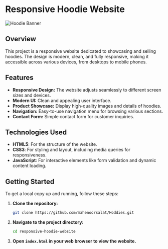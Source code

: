 # Responsive Hoodie Website

![Hoodie Banner](https://images.pexels.com/photos/977326/pexels-photo-977326.jpeg?auto=compress&cs=tinysrgb&w=600)

## Overview

This project is a responsive website dedicated to showcasing and selling hoodies. The design is modern, clean, and fully responsive, making it accessible across various devices, from desktops to mobile phones.

## Features

- **Responsive Design:** The website adjusts seamlessly to different screen sizes and devices.
- **Modern UI:** Clean and appealing user interface.
- **Product Showcase:** Display high-quality images and details of hoodies.
- **Navigation:** Easy-to-use navigation menu for browsing various sections.
- **Contact Form:** Simple contact form for customer inquiries.

## Technologies Used

- **HTML5**: For the structure of the website.
- **CSS3**: For styling and layout, including media queries for responsiveness.
- **JavaScript**: For interactive elements like form validation and dynamic content loading.

## Getting Started

To get a local copy up and running, follow these steps:

1. **Clone the repository:**
    ```bash
    git clone https://github.com/mahenoorsalat/Hoddies.git
    ```
2. **Navigate to the project directory:**
    ```bash
    cd responsive-hoodie-website
    ```
3. **Open `index.html` in your web browser to view the website.**

